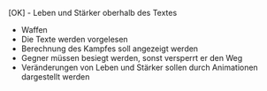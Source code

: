 [OK] - Leben und Stärker oberhalb des Textes
- Waffen
- Die Texte werden vorgelesen
- Berechnung des Kampfes soll angezeigt werden
- Gegner müssen besiegt werden, sonst versperrt er den Weg
- Veränderungen von Leben und Stärker sollen durch Animationen dargestellt werden